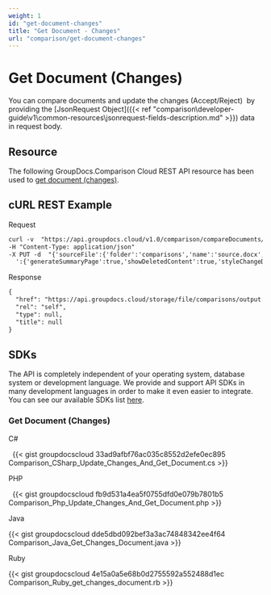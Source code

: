 ```yaml
---
weight: 1
id: "get-document-changes"
title: "Get Document - Changes"
url: "comparison/get-document-changes"
---
```







# Get Document (Changes) #

You can compare documents and update the changes (Accept/Reject)  by providing the [JsonRequest Object]({{< ref "comparison\developer-guide\v1\common-resources\jsonrequest-fields-description.md" >}}) data in request body.

## Resource ##

The following GroupDocs.Comparison Cloud REST API resource has been used to [get document (changes)](https://apireference.groupdocs.cloud/comparison/#!/Changes/PutChangesDocument).

## cURL REST Example ##





 Request

```html 
curl -v  "https://api.groupdocs.cloud/v1.0/comparison/compareDocuments/changes/update?outPath#comparisons%2Foutput.docx&#x26;appsid#XXXX&#x26;signature#XXX-XX"  
-H "Content-Type: application/json" 
-X PUT -d  "{'sourceFile':{'folder':'comparisons','name':'source.docx','password':''},'targetFiles' [{'folder':'comparisons','name':'target.docx','password':''}],'settings
  ':{'generateSummaryPage':true,'showDeletedContent':true,'styleChangeDetection':true,'insertedItemsStyle':{'color':'Blue','beginSeparatorString':'','endSeparatorString':'','bold':false,'italic':false,'strikeThrough':false},'deletedItemsStyle':{'color':'Red','beginSeparatorString':'','endSeparatorString':'','bold':false,'italic':false,'strikeThrough':false},'styleChangedItemsStyle':{'color':'Green','beginSeparatorString':'','endSeparatorString':'','bold':false,'italic':false,'strikeThrough':false},'wordsSeparatorChars':[],'detailLevel':'Low','useFramesForDelInsElements':false,'calculateComponentCoordinates':false,'markDeletedInsertedContentDeep':false},'changes':[{'id':0,'action':'Accept'},{'id':1,'action':'Reject'}]}"
 ```




 Response

```html 
{
  "href": "https://api.groupdocs.cloud/storage/file/comparisons/output.docx",
  "rel": "self",
  "type": null,
  "title": null
}
 ```






## SDKs ##

The API is completely independent of your operating system, database system or development language. We provide and support API SDKs in many development languages in order to make it even easier to integrate. You can see our available SDKs list [here](https://github.com/groupdocs-comparison-cloud).

### Get Document (Changes) ###





 C#



 
{{< gist groupdocscloud 33ad9afbf76ac035c8552d2efe0ec895 Comparison_CSharp_Update_Changes_And_Get_Document.cs  >}}







 PHP



  
{{< gist groupdocscloud fb9d531a4ea5f0755dfd0e079b7801b5 Comparison_Php_Update_Changes_And_Get_Document.php >}}







 Java




{{< gist groupdocscloud dde5dbd092bef3a3ac74848342ee4f64 Comparison_Java_Get_Changes_Document.java >}}







 Ruby




{{< gist groupdocscloud 4e15a0a5e68b0d2755592a552488d1ec Comparison_Ruby_get_changes_document.rb >}}






